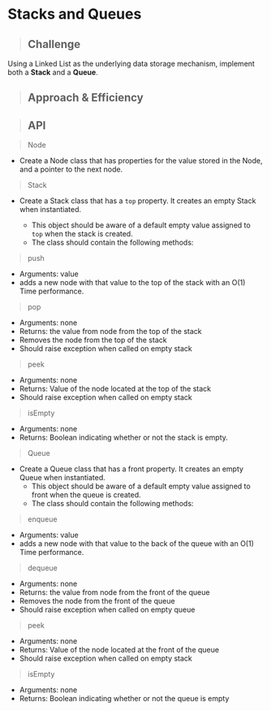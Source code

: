# Stacks and Queues

> ## Challenge

Using a Linked List as the underlying data storage mechanism, implement both a **Stack** and a **Queue**.

> ## Approach & Efficiency

> ## API

> Node

- Create a Node class that has properties for the value stored in the Node, and a pointer to the next node.

> Stack

- Create a Stack class that has a `top` property. It creates an empty Stack when instantiated.

  - This object should be aware of a default empty value assigned to `top` when the stack is created.
  - The class should contain the following methods:

> push

- Arguments: value
- adds a new node with that value to the top of the stack with an O(1) Time performance.

> pop

- Arguments: none
- Returns: the value from node from the top of the stack
- Removes the node from the top of the stack
- Should raise exception when called on empty stack

> peek

- Arguments: none
- Returns: Value of the node located at the top of the stack
- Should raise exception when called on empty stack

> isEmpty

- Arguments: none
- Returns: Boolean indicating whether or not the stack is empty.

> Queue

- Create a Queue class that has a front property. It creates an empty Queue when instantiated.
  - This object should be aware of a default empty value assigned to front when the queue is created.
  - The class should contain the following methods:

> enqueue

- Arguments: value
- adds a new node with that value to the back of the queue with an O(1) Time performance.

> dequeue

- Arguments: none
- Returns: the value from node from the front of the queue
- Removes the node from the front of the queue
- Should raise exception when called on empty queue

> peek

- Arguments: none
- Returns: Value of the node located at the front of the queue
- Should raise exception when called on empty stack

> isEmpty

- Arguments: none
- Returns: Boolean indicating whether or not the queue is empty
